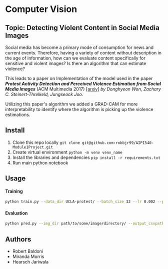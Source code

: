 # Computer Vision

## Topic: Detecting Violent Content in Social Media Images 

Social media has become a primary mode of consumption for news and current events. Therefore, having a variety of content without description in the age of information, how can we evaluate content specifically for sensitive and violent images? Is there an algorithm that can estimate violence?

This leads to a paper on Implementation of the model used in the paper **_Protest Activity Detection and Perceived Violence Estimation from Social Media Images_** (ACM Multimedia 2017) [\[arxiv\]](https://arxiv.org/abs/1709.06204) *by Donghyeon Won, Zachary C. Steinert-Threlkeld, Jungseock Joo*.

Utilizing this paper's algorithm we added a GRAD-CAM for more interpretability to identify where the algorithm is picking up the violence estimations.

## Install
1. Clone this repo locally `git clone git@github.com:robbjr99/AIPI540-Module1Project.git`
2. Create virtual environment `python -m venv venv_name`
3. Install the libraries and dependencies `pip install -r requirements.txt`
4. Run main python notebook

## Usage   
#### Training  

```bash
python train.py --data_dir UCLA-protest/ --batch_size 32 --lr 0.002 --print_freq 100 --epochs 100 --cuda
```

#### Evaluation

```bash
python pred.py --img_dir path/to/some/image/directory/ --output_csvpath result.csv --model model_best.pth.tar --cuda
```

## Authors
- Robert Baldoni
- Miranda Morris
- Hearsch Jariwala
